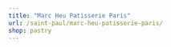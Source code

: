 ```yaml
---
title: "Marc Heu Patisserie Paris"
url: /saint-paul/marc-heu-patisserie-paris/
shop: pastry
---
```

